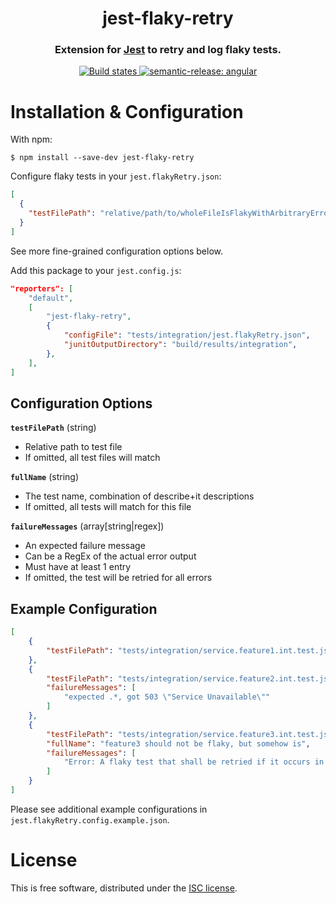 <h1 align="center" style="border-bottom: none;">jest-flaky-retry</h1>
<h3 align="center">Extension for <a href="https://facebook.github.io/jest">Jest</a> to retry and log flaky tests.</h3>
<p align="center">
  <a href="https://github.com/MSA-Safety/jest-flaky-retry/actions?query=workflow%3ATest+branch%3Amain">
    <img alt="Build states" src="https://github.com/MSA-Safety/jest-flaky-retry/workflows/Test/badge.svg">
  </a>
  <a href="#badge">
    <img alt="semantic-release: angular" src="https://img.shields.io/badge/semantic--release-angular-e10079?logo=semantic-release">
  </a>
</p>

# Installation & Configuration

With npm:

```shell
$ npm install --save-dev jest-flaky-retry
```

Configure flaky tests in your `jest.flakyRetry.json`:
```json
[
  {
    "testFilePath": "relative/path/to/wholeFileIsFlakyWithArbitraryErrors.test.js"
  }
]
```
See more fine-grained configuration options below.

Add this package to your `jest.config.js`:
```json
"reporters": [
    "default",
    [
        "jest-flaky-retry",
        {
            "configFile": "tests/integration/jest.flakyRetry.json",
            "junitOutputDirectory": "build/results/integration",
        },
    ],
]
```

## Configuration Options
**`testFilePath`** (string)
- Relative path to test file
- If omitted, all test files will match

**`fullName`** (string)
- The test name, combination of describe+it descriptions
- If omitted, all tests will match for this file

**`failureMessages`** (array[string|regex])
- An expected failure message
- Can be a RegEx of the actual error output
- Must have at least 1 entry
- If omitted, the test will be retried for all errors

## Example Configuration
```json
[
    {
        "testFilePath": "tests/integration/service.feature1.int.test.js"
    },
    {
        "testFilePath": "tests/integration/service.feature2.int.test.js",
        "failureMessages": [
            "expected .*, got 503 \"Service Unavailable\""
        ]
    },
    {
        "testFilePath": "tests/integration/service.feature3.int.test.js",
        "fullName": "feature3 should not be flaky, but somehow is",
        "failureMessages": [
            "Error: A flaky test that shall be retried if it occurs in this test"
        ]
    }
]
```
Please see additional example configurations in `jest.flakyRetry.config.example.json`.

# License

This is free software, distributed under the [ISC license](https://opensource.org/licenses/ISC).